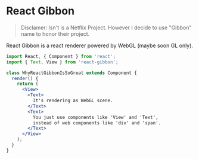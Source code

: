# React Gibbon

> Disclamer: Isn't is a Netflix Project. However I decide to use "Gibbon" name to honor their project.

React Gibbon is a react renderer powered by WebGL (maybe soon GL only).

```jsx
import React, { Component } from 'react';
import { Text, View } from 'react-gibbon';

class WhyReactGibbonIsSoGreat extends Component {
  render() {
    return (
      <View>
        <Text>
          It's rendering as WebGL scene.
        </Text>
        <Text>
          You just use components like 'View' and 'Text',
          instead of web components like 'div' and 'span'.
        </Text>
      </View>
    );
  }
}
```
